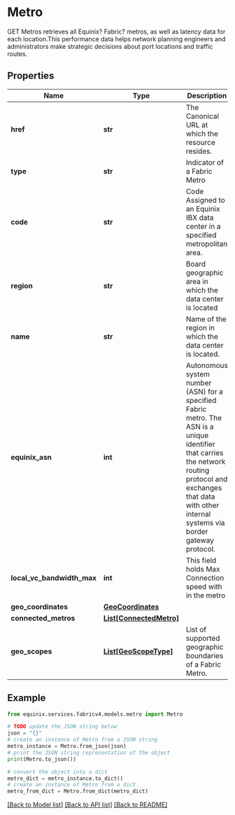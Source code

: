 # Metro

GET Metros retrieves all Equinix? Fabric? metros, as well as latency data for each location.This performance data helps network planning engineers and administrators make strategic decisions about port locations and traffic routes.

## Properties

Name | Type | Description | Notes
------------ | ------------- | ------------- | -------------
**href** | **str** | The Canonical URL at which the resource resides. | [optional] 
**type** | **str** | Indicator of a Fabric Metro | [optional] 
**code** | **str** | Code Assigned to an Equinix IBX data center in a specified metropolitan area. | [optional] 
**region** | **str** | Board geographic area in which the data center is located | [optional] 
**name** | **str** | Name of the region in which the data center is located. | [optional] 
**equinix_asn** | **int** | Autonomous system number (ASN) for a specified Fabric metro. The ASN is a unique identifier that carries the network routing protocol and exchanges that data with other internal systems via border gateway protocol. | [optional] 
**local_vc_bandwidth_max** | **int** | This field holds Max Connection speed with in the metro | [optional] 
**geo_coordinates** | [**GeoCoordinates**](GeoCoordinates.md) |  | [optional] 
**connected_metros** | [**List[ConnectedMetro]**](ConnectedMetro.md) |  | [optional] 
**geo_scopes** | [**List[GeoScopeType]**](GeoScopeType.md) | List of supported geographic boundaries of a Fabric Metro. | [optional] 

## Example

```python
from equinix.services.fabricv4.models.metro import Metro

# TODO update the JSON string below
json = "{}"
# create an instance of Metro from a JSON string
metro_instance = Metro.from_json(json)
# print the JSON string representation of the object
print(Metro.to_json())

# convert the object into a dict
metro_dict = metro_instance.to_dict()
# create an instance of Metro from a dict
metro_from_dict = Metro.from_dict(metro_dict)
```
[[Back to Model list]](../README.md#documentation-for-models) [[Back to API list]](../README.md#documentation-for-api-endpoints) [[Back to README]](../README.md)


